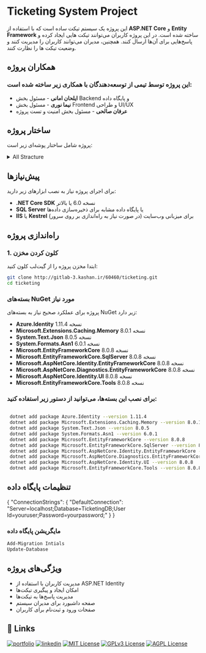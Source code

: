 # Ticketing System Project

این پروژه یک سیستم تیکت ساده است که با استفاده از **ASP.NET Core** و **Entity Framework** ساخته شده است. در این پروژه کاربران می‌توانند تیکت هایی ایجاد کرده و پاسخ‌هایی برای آن‌ها ارسال کنند. همچنین، مدیران می‌توانند کاربران را مدیریت کنند و وضعیت تیکت ها را نظارت کنند.



## همکاران پروژه

### این پروژه توسط تیمی از توسعه‌دهندگان با همکاری زیر ساخته شده است:

- **ایلحان امانی** - مسئول بخش Backend و پایگاه داده
- **نیما نوری** - مسئول بخش Frontend و طراحی UI/UX
- **عرفان صالحی** - مسئول بخش امنیت و تست پروژه

## ساختار پروژه

پروژه شامل ساختار پوشه‌ای زیر است:
<details>
<summary>All Stracture </summary>

- Volume serial number is 743C-8B59
- C:.
- │   appsettings.Development.json
- │   appsettings.json
- │   Program.cs
- │   project-structure.txt
- │   SeedData.cs
- │   TicketingSystem.csproj
- │   TicketingSystem.csproj.user
- │   
- 
- │                   
- ├───Controllers
- │       AccountController.cs
- │       AdminController.cs
- │       HomeController.cs
- │       TicketResponsesController.cs
- │       TicketsController.cs
- │       
- ├───Data
- │       ApplicationDbContext.cs
- │       
- 
- │       
- ├───Models
- │       ApplicationUser.cs
- │       ErrorViewModel.cs
- │       HomeViewModel.cs
- │       RegisterViewModel.cs
- │       Ticket.cs
- │       TicketingSystemModel.cs
- │       TicketListViewModel.cs
- │       TicketResponse.cs
- │       UserViewModel.cs
- │       
- 
- │           
- ├───Services
- │       ITicketService.cs
- │       IUserService.cs
- │       TicketService.cs
- │       UserService.cs
- │       
- ├───ViewModels
- │       LoginViewModel.cs
- │       TicketViewModel.cs
- │       
- ├───Views
- │   │   _ViewImports.cshtml
- │   │   _ViewStart.cshtml
- │   │   
- │   ├───Account
- │   │       AccessDenied.cshtml
- │   │       Login.cshtml
- │   │       Logout.cshtml
- │   │       Register.cshtml
- │   │       UserAccount.cshtml
- │   │       
- │   ├───Admin
- │   │       Dashboard.cshtml
- │   │       EditUser.cshtml
- │   │       Index.cshtml
- │   │       
- │   ├───Home
- │   │       Index.cshtml
- │   │       
- │   ├───Shared
- │   │       Error.cshtml
- │   │       _Layout.cshtml
- │   │       _Layout.cshtml.css
- │   │       _LoginPartial.cshtml
- │   │       _ValidationScriptsPartial.cshtml
- │   │       
- │   ├───TicketResponses
- │   │       Create.cshtml
- │   │       
- │   └───Tickets
- │           Create.cshtml
- │           Details.cshtml
- │           Index.cshtml
- │           

</details>


## پیش‌نیازها

برای اجرای پروژه نیاز به نصب ابزارهای زیر دارید:

- **.NET Core SDK** نسخه 6.0 یا بالاتر
- **SQL Server** یا پایگاه داده مشابه برای ذخیره‌سازی داده‌ها
- **IIS** یا **Kestrel** برای میزبانی وب‌سایت (در صورت نیاز به راه‌اندازی بر روی سرور)

## راه‌اندازی پروژه

### 1. کلون کردن مخزن

ابتدا مخزن پروژه را از گیت‌لب کلون کنید:
```sh
git clone http://gitlab-3.kashan.ir/60460/ticketing.git
cd ticketing
```

### بسته‌های NuGet مورد نیاز

پروژه برای عملکرد صحیح نیاز به بسته‌های NuGet زیر دارد:

- **Azure.Identity** نسخه 1.11.4
- **Microsoft.Extensions.Caching.Memory** نسخه 8.0.1
- **System.Text.Json** نسخه 8.0.5
- **System.Formats.Asn1** نسخه 6.0.1
- **Microsoft.EntityFrameworkCore** نسخه 8.0.8
- **Microsoft.EntityFrameworkCore.SqlServer** نسخه 8.0.8
- **Microsoft.AspNetCore.Identity.EntityFrameworkCore** نسخه 8.0.8
- **Microsoft.AspNetCore.Diagnostics.EntityFrameworkCore** نسخه 8.0.8
- **Microsoft.AspNetCore.Identity.UI** نسخه 8.0.8
- **Microsoft.EntityFrameworkCore.Tools** نسخه 8.0.8


### برای نصب این بسته‌ها، می‌توانید از دستور زیر استفاده کنید:

```sh

 dotnet add package Azure.Identity --version 1.11.4
 dotnet add package Microsoft.Extensions.Caching.Memory --version 8.0.1
 dotnet add package System.Text.Json --version 8.0.5
 dotnet add package System.Formats.Asn1 --version 6.0.1
 dotnet add package Microsoft.EntityFrameworkCore --version 8.0.8
 dotnet add package Microsoft.EntityFrameworkCore.SqlServer --version 8.0.8
 dotnet add package Microsoft.AspNetCore.Identity.EntityFrameworkCore --version 8.0.8
 dotnet add package Microsoft.AspNetCore.Diagnostics.EntityFrameworkCore --version 8.0.8
 dotnet add package Microsoft.AspNetCore.Identity.UI --version 8.0.8
 dotnet add package Microsoft.EntityFrameworkCore.Tools --version 8.0.8
```

## تنظیمات پایگاه داده
{
  "ConnectionStrings": {
    "DefaultConnection": "Server=localhost;Database=TicketingDB;User Id=youruser;Password=yourpassword;"
  }
}

### مایگریشن پایگاه داده
```sh
Add-Migration Intials
Update-Database
```

## ویژگی‌های پروژه
- مدیریت کاربران با استفاده از ASP.NET Identity
- امکان ایجاد و پیگیری تیکت‌ها
- مدیریت پاسخ‌ها به تیکت‌ها
- صفحه داشبورد برای مدیران سیستم
- صفحات ورود و ثبت‌نام برای کاربران


## 🔗 Links


[![portfolio](https://img.shields.io/badge/my_portfolio-000?style=for-the-badge&logo=ko-fi&logoColor=white)](https://ticket.naderinia.ir/)
[![linkedin](https://img.shields.io/badge/linkedin-0A66C2?style=for-the-badge&logo=linkedin&logoColor=white)](https://www.linkedin.com/in/nader-naderi-13247417b?utm_source=share&utm_campaign=share_via&utm_content=profile&utm_medium=android_app)
[![MIT License](https://img.shields.io/badge/License-MIT-green.svg)](https://choosealicense.com/licenses/mit/)
[![GPLv3 License](https://img.shields.io/badge/License-GPL%20v3-yellow.svg)](https://opensource.org/licenses/)
[![AGPL License](https://img.shields.io/badge/license-AGPL-blue.svg)](http://www.gnu.org/licenses/agpl-3.0)


